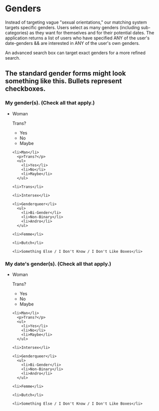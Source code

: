 <h1>Genders</h1>

<p>Instead of targeting vague "sexual orientations," our matching system targets specific genders.  Users select as many genders (including sub-categories) as they want for themselves and for their potential dates.  The application returns a list of users who have specified ANY of the user's date-genders && are interested in ANY of the user's own genders.</p>

<p>An advanced search box can target exact genders for a more refined search.</p>

<h2>The standard gender forms might look something like this. Bullets represent checkboxes.</h2>

<h3>My gender(s). (Check all that apply.)</h3>

<ul>
	<li>Woman</li>
	  <p>Trans?</p>
	  <ul> 
	  	<li>Yes</li> 
	  	<li>No</li>
	  	<li>Maybe</li>
	  </ul>
	 
	<li>Man</li>
	  <p>Trans?</p>
	  <ul> 
	  	<li>Yes</li> 
	  	<li>No</li>
	  	<li>Maybe</li>
	  </ul>
	
	<li>Trans</li>
	 
	<li>Intersex</li>
	 
	<li>Genderqueer</li>
	  <ul>
	  	<li>Bi-Gender</li>
	  	<li>Non-Binary</li>
	  	<li>Andro</li>
	  </ul>
	 
	<li>Femme</li>
	 
	<li>Butch</li>
	 
	<li>Something Else / I Don't Know / I Don't Like Boxes</li>
</ul>


<h3>My date's gender(s). (Check all that apply.)</h3>

<ul>
	<li>Woman</li>
	  <p>Trans?</p>
	  <ul> 
	  	<li>Yes</li> 
	  	<li>No</li>
	  	<li>Maybe</li>
	  </ul>
	 
	<li>Man</li>
	  <p>Trans?</p>
	  <ul> 
	  	<li>Yes</li> 
	  	<li>No</li>
	  	<li>Maybe</li>
	  </ul>
	 
	<li>Intersex</li>
	 
	<li>Genderqueer</li>
	  <ul>
	  	<li>Bi-Gender</li>
	  	<li>Non-Binary</li>
	  	<li>Andro</li>
	  </ul>
	 
	<li>Femme</li>
	 
	<li>Butch</li>
	 
	<li>Something Else / I Don't Know / I Don't Like Boxes</li>
</ul>
